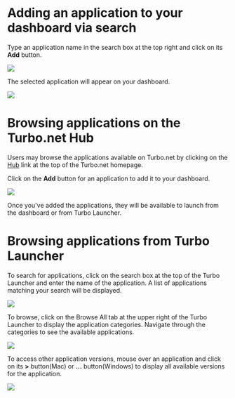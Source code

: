 # Adding an application to your dashboard via search

Type an application name in the search box at the top right and click on its **Add** button.

![](/docs/getting_started/find_applications/adding-an-applicatino-to-your-dashboard-via-search-1.png)

The selected application will appear on your dashboard.

![](/docs/getting_started/find_applications/adding-an-applicatino-to-your-dashboard-via-search-2.png)

# Browsing applications on the Turbo.net Hub

Users may browse the applications available on Turbo.net by clicking on the [Hub](https://turbo.net/hub) link at the top of the Turbo.net homepage.

Click on the **Add** button for an application to add it to your dashboard.

![](/docs/getting_started/find_applications/browsing-applications-on-the-turbo.net-hub-1.png)

Once you've added the applications, they will be available to launch from the dashboard or from Turbo Launcher.

# Browsing applications from Turbo Launcher

To search for applications, click on the search box at the top of the Turbo Launcher and enter the name of the application. A list of applications matching your search will be displayed.

![](/docs/getting_started/find_applications/search-mac.png)

To browse, click on the Browse All tab at the upper right of the Turbo Launcher to display the application categories. Navigate through the categories to see the available applications.

![](/docs/getting_started/find_applications/browse-mac.png)

To access other application versions, mouse over an application and click on its **>** button(Mac) or **...** button(Windows) to display all available versions for the application.

![](/docs/getting_started/find_applications/versions-mac.png)
